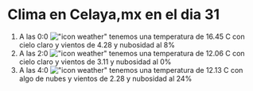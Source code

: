# Clima en Celaya,mx en el dia 31

1. A las 0:0 !["icon weather"](http://openweathermap.org/img/w/02n.png) tenemos una temperatura de 16.45 C con cielo claro y  vientos de 4.28 y nubosidad al 8%
1. A las 2:0 !["icon weather"](http://openweathermap.org/img/w/01n.png) tenemos una temperatura de 12.06 C con cielo claro y  vientos de 3.11 y nubosidad al 0%
1. A las 4:0 !["icon weather"](http://openweathermap.org/img/w/02n.png) tenemos una temperatura de 12.13 C con algo de nubes y  vientos de 2.28 y nubosidad al 24%
